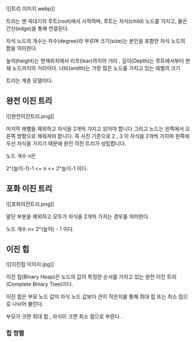 ![[트리 이미지.webp]]

트리는 맨 꼭대기의 루트(root)에서 시작하며, 루트는 자식(child) 노드를 가지고, 둘은 간선(edge)을 통해 연결된다.  

자식 노드의 개수는 차수(degree)라 부르며 크기(size)는 본인을 포함한 자식 노드의 합을 의미한다. 

높이(height)는 현재위치에서  리프(lear)까지의 거리 , 
깊이(Depth)는 루트에서부터 현재 노드까지의 거리이다. 
너비(width)는 가장 많은 노드를 가지고 있는 레벨의 크기 

트리는 계층 모델이다. 

## 완전 이진 트리
![[완전이진트리.png]]

마지막 레벨을 제외하고 자식을 2개씩 가지고 있어야 합니다 그리고 노드는 왼쪽에서 오른쪽 방향으로 채워져야 합니다. 즉 사진 기준으로 2 , 3 이 자식을 2개씩 가지며 왼쪽에 우선 자식을 가지기 때문에 완전 이진 트리가 성립합니다. 

노드 개수  n은

2^(높이-1)-1 <= n <= 2^높이-1 이다.  



## 포화 이진 트리 
![[포화이진트리.png]]

말단 부분을 제외하고 모두가 자식을 2개씩 가지는 경우를 의미한다.  

노드 개수 n= 2^(높이) - 1 이다.


## 이진 힙 
![[이진힙 이미지.jpg]]

이진 힙(Binary Heap)은 노드의 값이 특정한 순서를 가지고 있는 완전 이진 트리 (Complete Binary Tree)이다.  

이진 힙은 부모 노드 값이 자식 노드 값보다 큰지 작은지를 통해 최대 힙 또는 최소 힙으로 나뉘어 불린다.  

부모가 크면 최대 힙 , 자식이 크면 최소 힙으로 부른다 . 

### 힙 정렬
